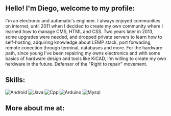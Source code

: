 ## Hello! I'm Diego, welcome to my profile:
I'm an electronic and automatic's engineer. I always enjoyed communities on internet, until 2011 when I decided to create my own community where I learned how to manage CMS, HTML and CSS. Two years later in 2013, some upgrades were needed, and dropped private servers to learn how to self-hosting, adquiring knowledge about LEMP stack, port forwading, remote conection through terminal, databases and more.
For the hardware path, since young I've been repairing my owns electronics and with some basics of hardware design and tools like KiCAD, I'm willing to create my own hardware in the future. Defensor of the "Right to repair" movement.

## Skills:
![Android](https://img.shields.io/badge/Android-3DDC84?style=for-the-badge&logo=android&logoColor=white&labelColor=101010)
![Java](https://img.shields.io/badge/Java-007396?style=for-the-badge&logo=java&logoColor=white&labelColor=101010)
![Cpp](https://img.shields.io/badge/C++-0095D5?style=for-the-badge&logo=c&logoColor=white&labelColor=101010)
![Arduino](https://img.shields.io/badge/Arduino-038C8C?style=for-the-badge&logo=arduino&logoColor=white&labelColor=101010)
![Mysql](https://img.shields.io/badge/MySQL-4479A1?style=for-the-badge&logo=mysql&logoColor=white&labelColor=101010)


## More about me at:

